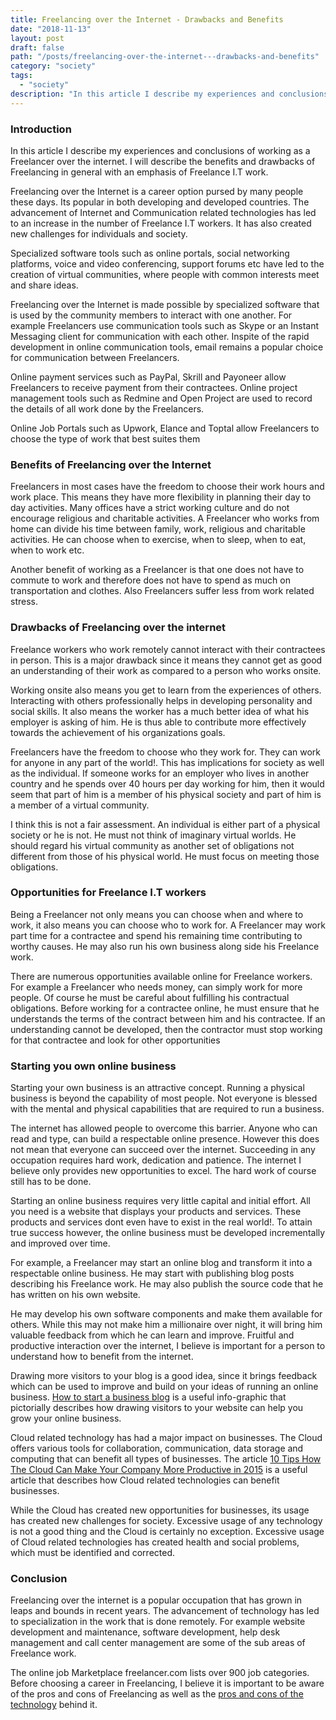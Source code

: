 ```yaml
---
title: Freelancing over the Internet - Drawbacks and Benefits
date: "2018-11-13"
layout: post
draft: false
path: "/posts/freelancing-over-the-internet---drawbacks-and-benefits"
category: "society"
tags:
  - "society"
description: "In this article I describe my experiences and conclusions of working as a Freelancer over the internet. I will describe the benefits and drawbacks of Freelancing in general with an emphasis of Freelance I.T work."
---
```


### Introduction
In this article I describe my experiences and conclusions of working as a Freelancer over the internet. I will describe the benefits and drawbacks of Freelancing in general with an emphasis of Freelance I.T work.

Freelancing over the Internet is a career option pursed by many people these days. Its popular in both developing and developed countries. The advancement of Internet and Communication related technologies has led to an increase in the number of Freelance I.T workers. It has also created new challenges for individuals and society.

Specialized software tools such as online portals, social networking platforms, voice and video conferencing, support forums etc have led to the creation of virtual communities, where people with common interests meet and share ideas.

Freelancing over the Internet is made possible by specialized software that is used by the community members to interact with one another. For example Freelancers use communication tools such as Skype or an Instant Messaging client for communication with each other. Inspite of the rapid development in online communication tools, email remains a popular choice for communication between Freelancers.

Online payment services such as PayPal, Skrill and Payoneer allow Freelancers to receive payment from their contractees. Online project management tools such as Redmine and Open Project are used to record the details of all work done by the Freelancers.

Online Job Portals such as Upwork, Elance and Toptal allow Freelancers to choose the type of work that best suites them

### Benefits of Freelancing over the Internet
Freelancers in most cases have the freedom to choose their work hours and work place. This means they have more flexibility in planning their day to day activities. Many offices have a strict working culture and do not encourage religious and charitable activities. A Freelancer who works from home can divide his time between family, work, religious and charitable activities. He can choose when to exercise, when to sleep, when to eat, when to work etc.

Another benefit of working as a Freelancer is that one does not have to commute to work and therefore does not have to spend as much on transportation and clothes. Also Freelancers suffer less from work related stress.

### Drawbacks of Freelancing over the internet
Freelance workers who work remotely cannot interact with their contractees in person. This is a major drawback since it means they cannot get as good an understanding of their work as compared to a person who works onsite.

Working onsite also means you get to learn from the experiences of others. Interacting with others professionally helps in developing personality and social skills. It also means the worker has a much better idea of what his employer is asking of him. He is thus able to contribute more effectively towards the achievement of his organizations goals.

Freelancers have the freedom to choose who they work for. They can work for anyone in any part of the world!. This has implications for society as well as the individual. If someone works for an employer who lives in another country and he spends over 40 hours per day working for him, then it would seem that part of him is a member of his physical society and part of him is a member of a virtual community.

I think this is not a fair assessment. An individual is either part of a physical society or he is not. He must not think of imaginary virtual worlds. He should regard his virtual community as another set of obligations not different from those of his physical world. He must focus on meeting those obligations.

### Opportunities for Freelance I.T workers
Being a Freelancer not only means you can choose when and where to work, it also means you can choose who to work for. A Freelancer may work part time for a contractee and spend his remaining time contributing to worthy causes. He may also run his own business along side his Freelance work.

There are numerous opportunities available online for Freelance workers. For example a Freelancer who needs money, can simply work for more people. Of course he must be careful about fulfilling his contractual obligations. Before working for a contractee online, he must ensure that he understands the terms of the contract between him and his contractee. If an understanding cannot be developed, then the contractor must stop working for that contractee and look for other opportunities

### Starting you own online business
Starting your own business is an attractive concept. Running a physical business is beyond the capability of most people. Not everyone is blessed with the mental and physical capabilities that are required to run a business.

The internet has allowed people to overcome this barrier. Anyone who can read and type, can build a respectable online presence. However this does not mean that everyone can succeed over the internet. Succeeding in any occupation requires hard work, dedication and patience. The internet I believe only provides new opportunities to excel. The hard work of course still has to be done.

Starting an online business requires very little capital and initial effort. All you need is a website that displays your products and services. These products and services dont even have to exist in the real world!. To attain true success however, the online business must be developed incrementally and improved over time.

For example, a Freelancer may start an online blog and transform it into a respectable online business. He may start with publishing blog posts describing his Freelance work. He may also publish the source code that he has written on his own website.

He may develop his own software components and make them available for others. While this may not make him a millionaire over night, it will bring him valuable feedback from which he can learn and improve. Fruitful and productive interaction over the internet, I believe is important for a person to understand how to benefit from the internet.

Drawing more visitors to your blog is a good idea, since it brings feedback which can be used to improve and build on your ideas of running an online business. [How to start a business blog](https://websitesetup.org/wp-content/uploads/2016/08/how-to-start-a-business-blog.jpg) is a useful info-graphic that pictorially describes how drawing visitors to your website can help you grow your online business.

Cloud related technology has had a major impact on businesses. The Cloud offers various tools for collaboration, communication, data storage and computing that can benefit all types of businesses. The article [10 Tips How The Cloud Can Make Your Company More Productive in 2015](https://www.cloudwards.net/10-tips-how-the-cloud-can-make-your-company-more-productive-in-2015/) is a useful article that describes how Cloud related technologies can benefit businesses.

While the Cloud has created new opportunities for businesses, its usage has created new challenges for society. Excessive usage of any technology is not a good thing and the Cloud is certainly no exception. Excessive usage of Cloud related technologies has created health and social problems, which must be identified and corrected.

### Conclusion
Freelancing over the internet is a popular occupation that has grown in leaps and bounds in recent years. The advancement of technology has led to specialization in the work that is done remotely. For example website development and maintenance, software development, help desk management and call center management are some of the sub areas of Freelance work.

The online job Marketplace freelancer.com lists over 900 job categories. Before choosing a career in Freelancing, I believe it is important to be aware of the pros and cons of Freelancing as well as the [pros and cons of the technology](/posts/pros-and-cons-of-technology-in-the-light-of-religion) behind it.
